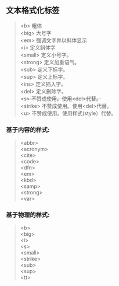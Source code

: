 ## 文本格式化标签
> \<b> 		粗体		
> \<big> 		大号字		
> \<em> 		强调文字并以斜体显示		
> \<i> 		定义斜体字		
> \<small> 	定义小号字。	
> \<strong> 	定义加重语气。  
> \<sub> 		定义下标字。   
> \<sup> 		定义上标字。  
> \<ins> 		定义插入字。  
> \<del> 		定义删除字。  
> ~~\<s> 		不赞成使用。使用\<del>代替。~~  
> \<strike> 	不赞成使用。使用\<del>代替。  
> \<u> 		不赞成使用。使用样式(style）代替。     

### 基于内容的样式:  
> \<abbr>     
> \<acronym>   
> \<cite>     
> \<code>     
> \<dfn>  
> \<em>  
> \<kbd>  
> \<samp>  
> \<strong>  
> \<var>  

### 基于物理的样式:
>\<b>  
>\<big>   
>\<i>   
>\<s>  
>\<small>  
>\<strike>  
>\<sub>  
>\<sup>    
>\<tt>    
